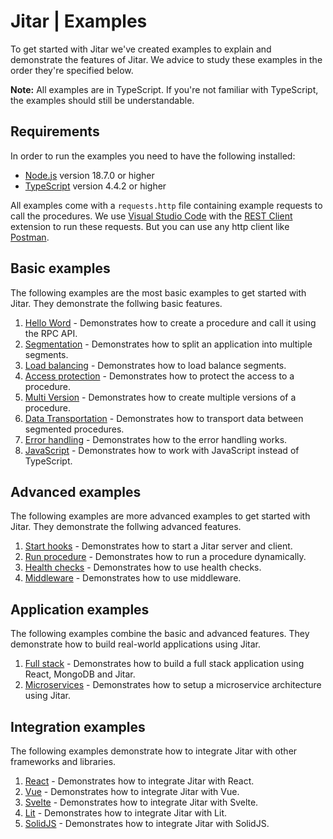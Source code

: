 
# Jitar | Examples

To get started with Jitar we've created examples to explain and demonstrate the features of Jitar.
We advice to study these examples in the order they're specified below.

**Note:** All examples are in TypeScript. If you're not familiar with TypeScript,
the examples should still be understandable.

## Requirements

In order to run the examples you need to have the following installed:

* [Node.js](https://nodejs.org/en/) version 18.7.0 or higher
* [TypeScript](https://www.typescriptlang.org/) version 4.4.2 or higher

All examples come with a ``requests.http`` file containing example requests to call the procedures. We use
[Visual Studio Code](https://code.visualstudio.com/) with the
[REST Client](https://marketplace.visualstudio.com/items?itemName=humao.rest-client) extension to run these requests.
But you can use any http client like [Postman](https://www.postman.com/).

## Basic examples

The following examples are the most basic examples to get started with Jitar. They demonstrate the follwing basic features.

1. [Hello Word](1-basic/1-hello-world/README.md) - Demonstrates how to create a procedure and call it using the RPC API.
1. [Segmentation](1-basic/2-segmentation/README.md) - Demonstrates how to split an application into multiple segments.
1. [Load balancing](1-basic/3-load-balancing/README.md) - Demonstrates how to load balance segments.
1. [Access protection](1-basic/4-access-protection/README.md) - Demonstrates how to protect the access to a procedure.
1. [Multi Version](1-basic/5-multi-version/README.md) - Demonstrates how to create multiple versions of a procedure.
1. [Data Transportation](1-basic/6-data-transportation/README.md) - Demonstrates how to transport data between segmented procedures.
1. [Error handling](1-basic/7-error-handling/README.md) - Demonstrates how to the error handling works.
1. [JavaScript](1-basic/8-javascript/README.md) - Demonstrates how to work with JavaScript instead of TypeScript.

## Advanced examples

The following examples are more advanced examples to get started with Jitar. They demonstrate the follwing advanced features.

1. [Start hooks](2-advanced/1-start-hooks/README.md) - Demonstrates how to start a Jitar server and client.
1. [Run procedure](2-advanced/2-run-procedure/README.md) - Demonstrates how to run a procedure dynamically.
1. [Health checks](2-advanced/3-health-checks/README.md) - Demonstrates how to use health checks.
1. [Middleware](2-advanced/4-middleware/README.md) - Demonstrates how to use middleware.

## Application examples

The following examples combine the basic and advanced features. They demonstrate how to build real-world
applications using Jitar.

1. [Full stack](3-apps/1-full-stack/README.md) - Demonstrates how to build a full stack application using React, MongoDB and Jitar.
1. [Microservices](3-apps/2-microservices/README.md) - Demonstrates how to setup a microservice architecture using Jitar.

## Integration examples

The following examples demonstrate how to integrate Jitar with other frameworks and libraries.

1. [React](4-integrations/1-react/README.md) - Demonstrates how to integrate Jitar with React.
1. [Vue](4-integrations/2-vue/README.md) - Demonstrates how to integrate Jitar with Vue.
1. [Svelte](4-integrations/3-svelte/README.md) - Demonstrates how to integrate Jitar with Svelte.
1. [Lit](4-integrations/4-lit/README.md) - Demonstrates how to integrate Jitar with Lit.
1. [SolidJS](4-integrations/5-solid/README.md) - Demonstrates how to integrate Jitar with SolidJS.

